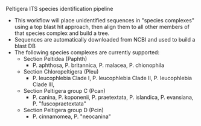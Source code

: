 Peltigera ITS species identification pipeline

- This workflow will place unidentified sequences in "species complexes" using a top blast hit approach, then align them to all other members of that species complex and build a tree.
- Sequences are automatically downloaded from NCBI and used to build a blast DB
- The following species complexes are currently supported:
    - Section Peltidea (Paphth)
        - P. aphthosa, P. britannica, P. malacea, P. chionophila
    - Section Chloropeltigera (Pleu)
        - P. leucophlebia Clade I, P. leucophlebia Clade II, P. leucophlebia Clade III, 
    - Section Peltigera group C (Pcan)
        - P. canina, P. koponenii, P. praetextata, P. islandica, P. evansiana, P. "fuscopraetextata"
    - Section Peltigera group D (Pcin)
        - P. cinnamomea, P. "neocanina"
